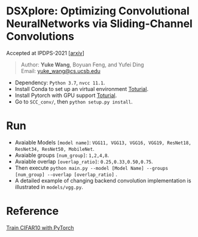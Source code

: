 <!-- # Train CIFAR10 with PyTorch -->

# DSXplore: Optimizing Convolutional NeuralNetworks via Sliding-Channel Convolutions
Accepted at IPDPS-2021 [[arxiv](https://arxiv.org/abs/2101.00745)]

> Author: **Yuke Wang**, Boyuan Feng, and Yufei Ding \
> Email: yuke_wang@cs.ucsb.edu

+ Dependency: `Python 3.7`, `nvcc 11.1`.
+ Install Conda to set up an virtual environment [Toturial](https://www.digitalocean.com/community/tutorials/how-to-install-anaconda-on-ubuntu-18-04-quickstart).
+ Install Pytorch with GPU support [Toturial](https://pytorch.org/get-started/locally/).
+ Go to ``SCC_conv/``, then ``python setup.py install``.


# Run
+ Avaiable Models ``[model name]``: ``VGG11, VGG13, VGG16, VGG19, ResNet18, ResNet34, ResNet50, MobileNet``.
+ Avaiable groups ``[num_group]``: ``1,2,4,8``.
+ Avaiable overlap ``[overlap_ratio]``: ``0.25,0.33,0.50,0.75``.
+ Then execute ``python main.py --model [Model Name] --groups [num_group] --overlap [overlap_ratio]`` .
+ A detailed example of changing backend convolution implementation is illustrated in `models/vgg.py`.


# Reference
[Train CIFAR10 with PyTorch](https://github.com/kuangliu/pytorch-cifar.git)